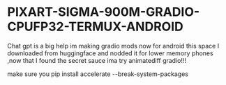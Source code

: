 # PIXART-SIGMA-900M-GRADIO-CPUFP32-TERMUX-ANDROID
Chat gpt is a big help im making gradio mods now for android this space I downloaded from huggingface and nodded it for lower memory phones ,now that I found the secret sauce ima try animatediff gradio!!!

make sure you
 pip install accelerate --break-system-packages